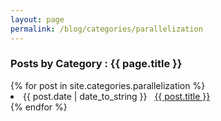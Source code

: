 ```yaml
---
layout: page
permalink: /blog/categories/parallelization
---
```


<h3> Posts by Category : {{ page.title }} </h3>

<div class="card">
{% for post in site.categories.parallelization %}
 <li class="category-posts"><span>{{ post.date | date_to_string }}</span> &nbsp; <a href="{{ post.url }}">{{ post.title }}</a></li>
{% endfor %}
</div>
